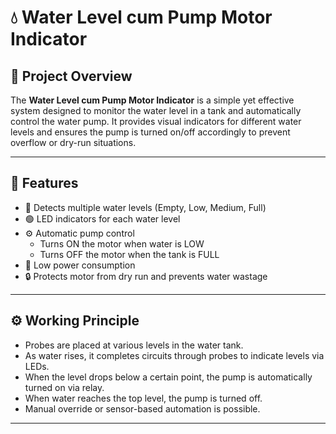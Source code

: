 # 💧 Water Level cum Pump Motor Indicator

## 📘 Project Overview
The **Water Level cum Pump Motor Indicator** is a simple yet effective system designed to monitor the water level in a tank and automatically control the water pump. It provides visual indicators for different water levels and ensures the pump is turned on/off accordingly to prevent overflow or dry-run situations.

---

## 🔧 Features
- 🚰 Detects multiple water levels (Empty, Low, Medium, Full)
- 🟢 LED indicators for each water level
- ⚙️ Automatic pump control
  - Turns ON the motor when water is LOW
  - Turns OFF the motor when the tank is FULL
- 🔋 Low power consumption
- 🔒 Protects motor from dry run and prevents water wastage

---


## ⚙️ Working Principle
- Probes are placed at various levels in the water tank.
- As water rises, it completes circuits through probes to indicate levels via LEDs.
- When the level drops below a certain point, the pump is automatically turned on via relay.
- When water reaches the top level, the pump is turned off.
- Manual override or sensor-based automation is possible.

---
